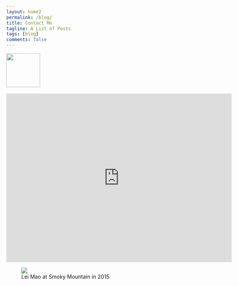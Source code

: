 ```yaml
---
layout: home2
permalink: /blog/
title: Contact Me
tagline: A List of Posts
tags: [blog]
comments: false
---
```

<div>
<img id = "signature" src = "{{ site.url }}/images/arda.png">
<style>
#signature {
  display: block;
  width: 90px;
  height: auto;
}
</style>
</div>

<br />

<iframe src="https://www.google.com/maps/embed?pb=!1m18!1m12!1m3!1d306141.380212437!2d126.3453416664724!3d33.3711157139061!2m3!1f0!2f0!3f0!3m2!1i1024!2i768!4f13.1!3m3!1m2!1s0x350ce3544cc84045%3A0x66bc36d2981ebf31!2sJeju-do%2C+South+Korea!5e0!3m2!1sen!2sus!4v1473136714592" width="600" height="450" frameborder="0" style="border:0" allowfullscreen></iframe>


<div class = "titled-image">
<figure class = "titled-image">
    <img src = "{{ site.url }}/images/arda.png">
    <figcaption>Lei Mao at Smoky Mountain in 2015</figcaption>
</figure>
</div>


